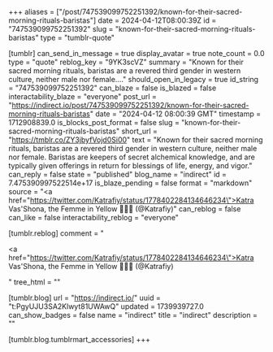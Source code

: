 +++
aliases = ["/post/747539099752251392/known-for-their-sacred-morning-rituals-baristas"]
date = 2024-04-12T08:00:39Z
id = "747539099752251392"
slug = "known-for-their-sacred-morning-rituals-baristas"
type = "tumblr-quote"

[tumblr]
can_send_in_message = true
display_avatar = true
note_count = 0.0
type = "quote"
reblog_key = "9YK3scVZ"
summary = "Known for their sacred morning rituals, baristas are a revered third gender in western culture, neither male nor female...."
should_open_in_legacy = true
id_string = "747539099752251392"
can_blaze = false
is_blazed = false
interactability_blaze = "everyone"
post_url = "https://indirect.io/post/747539099752251392/known-for-their-sacred-morning-rituals-baristas"
date = "2024-04-12 08:00:39 GMT"
timestamp = 1712908839.0
is_blocks_post_format = false
slug = "known-for-their-sacred-morning-rituals-baristas"
short_url = "https://tmblr.co/ZY3jbyfVojd0Si00"
text = "Known for their sacred morning rituals, baristas are a revered third gender in western culture, neither male nor female. Baristas are keepers of secret alchemical knowledge, and are typically given offerings in return for blessings of life, energy, and vigor."
can_reply = false
state = "published"
blog_name = "indirect"
id = 7.475390997522514e+17
is_blaze_pending = false
format = "markdown"
source = "<a href=\"https://twitter.com/Katrafiy/status/1778402284134646234\">Katra Vas'Shona, the Femme in Yellow 🏳️‍⚧️✨ (@Katrafiy)</a>"
can_reblog = false
can_like = false
interactability_reblog = "everyone"

[tumblr.reblog]
comment = "<p><a href=\"https://twitter.com/Katrafiy/status/1778402284134646234\">Katra Vas'Shona, the Femme in Yellow 🏳️‍⚧️✨ (@Katrafiy)</a></p>"
tree_html = ""

[tumblr.blog]
url = "https://indirect.io/"
uuid = "t:PgyUJU3SA2Klwyt81UWAwQ"
updated = 1739939727.0
can_show_badges = false
name = "indirect"
title = "indirect"
description = ""

[tumblr.blog.tumblrmart_accessories]
+++
